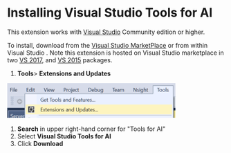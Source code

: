 # Installing Visual Studio Tools for AI

This extension works with [Visual Studio](https://docs.microsoft.com/en-us/visualstudio/) Community edition or higher. 

To install, download from the [Visual Studio MarketPlace](http://aka.ms/vstoolsforai) or from within Visual Studio . Note this extension is hosted on Visual Studio marketplace in two
[VS 2017](https://marketplace.visualstudio.com/items?itemName=ms-toolsai.vstoolsai-vs2017),
and [VS 2015](https://marketplace.visualstudio.com/items?itemName=ms-toolsai.vstoolsai-vs2015) packages.

1. **Tools**> **Extensions and Updates** 

![extensions](media/installation/extensions.png)

1. **Search** in upper right-hand corner for "Tools for AI"
2. Select **Visual Studio Tools for AI**
3. Click **Download**
